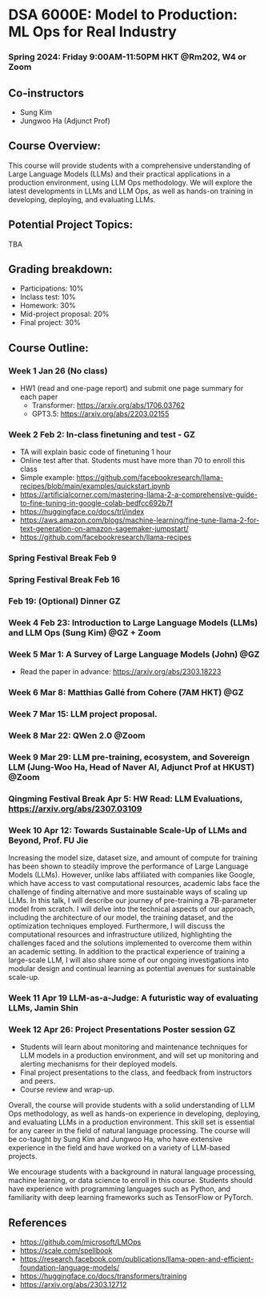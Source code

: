 # DSA 6000E: Model to Production: ML Ops for Real Industry
### Spring 2024: Friday 9:00AM-11:50PM HKT @Rm202, W4 or Zoom

## Co-instructors
* Sung Kim
* Jungwoo Ha (Adjunct Prof)

## Course Overview:
This course will provide students with a comprehensive understanding of Large Language Models (LLMs) and their practical applications in a production environment, using LLM Ops methodology. We will explore the latest developments in LLMs and LLM Ops, as well as hands-on training in developing, deploying, and evaluating LLMs.

## Potential Project Topics:
TBA

## Grading breakdown:

* Participations: 10%
* Inclass test: 10%
* Homework: 30%
* Mid-project proposal: 20%
* Final project: 30%

## Course Outline:

### Week 1 Jan 26 (No class)
- HW1 (read and one-page report) and submit one page summary for each paper
  *  Transformer: https://arxiv.org/abs/1706.03762
  *  GPT3.5: https://arxiv.org/abs/2203.02155

### Week 2 Feb 2: In-class finetuning and test - GZ
- TA will explain basic code of finetuning 1 hour
- Online test after that. Students must have more than 70 to enroll this class
- Simple example: https://github.com/facebookresearch/llama-recipes/blob/main/examples/quickstart.ipynb
- https://artificialcorner.com/mastering-llama-2-a-comprehensive-guide-to-fine-tuning-in-google-colab-bedfcc692b7f
- https://huggingface.co/docs/trl/index
- https://aws.amazon.com/blogs/machine-learning/fine-tune-llama-2-for-text-generation-on-amazon-sagemaker-jumpstart/
- https://github.com/facebookresearch/llama-recipes

### Spring Festival Break Feb 9

### Spring Festival Break Feb 16

### Feb 19: (Optional) Dinner  GZ 

### Week 4 Feb 23: Introduction to Large Language Models (LLMs) and LLM Ops (Sung Kim) @GZ + Zoom

### Week 5 Mar 1: A Survey of Large Language Models (John) @GZ
 - Read the paper in advance: https://arxiv.org/abs/2303.18223 

### Week 6 Mar 8: Matthias Gallé from Cohere (7AM HKT) @GZ

### Week 7 Mar 15: LLM project proposal. 

### Week 8 Mar 22: QWen 2.0 @Zoom

### Week 9 Mar 29: LLM pre-training, ecosystem, and Sovereign LLM (Jung-Woo Ha, Head of Naver AI, Adjunct Prof at HKUST) @Zoom

### Qingming Festival Break Apr 5: HW Read: LLM Evaluations, https://arxiv.org/abs/2307.03109

### Week 10 Apr 12: Towards Sustainable Scale-Up of LLMs and Beyond, Prof. FU Jie
Increasing the model size, dataset size, and amount of compute for training has been shown to steadily improve the performance of Large Language Models (LLMs). However, unlike labs affiliated with companies like Google, which have access to vast computational resources, academic labs face the challenge of finding alternative and more sustainable ways of scaling up LLMs. In this talk, I will describe our journey of pre-training a 7B-parameter model from scratch. I will delve into the technical aspects of our approach, including the architecture of our model, the training dataset, and the optimization techniques employed. Furthermore, I will discuss the computational resources and infrastructure utilized, highlighting the challenges faced and the solutions implemented to overcome them within an academic setting. In addition to the practical experience of training a large-scale LLM, I will also share some of our ongoing investigations into modular design and continual learning as potential avenues for sustainable scale-up.
  

  
### Week 11 Apr 19 LLM-as-a-Judge: A futuristic way of evaluating LLMs, Jamin Shin 

### Week 12 Apr 26: Project Presentations Poster session GZ
- Students will learn about monitoring and maintenance techniques for LLM models in a production environment, and will set up monitoring and alerting mechanisms for their deployed models.
- Final project presentations to the class, and feedback from instructors and peers.
- Course review and wrap-up.

Overall, the course will provide students with a solid understanding of LLM Ops methodology, as well as hands-on experience in developing, deploying, and evaluating LLMs in a production environment. This skill set is essential for any career in the field of natural language processing. The course will be co-taught by Sung Kim and Jungwoo Ha, who have extensive experience in the field and have worked on a variety of LLM-based projects.

We encourage students with a background in natural language processing, machine learning, or data science to enroll in this course. Students should have experience with programming languages such as Python, and familiarity with deep learning frameworks such as TensorFlow or PyTorch.



## References
* https://github.com/microsoft/LMOps
* https://scale.com/spellbook
* https://research.facebook.com/publications/llama-open-and-efficient-foundation-language-models/
* https://huggingface.co/docs/transformers/training
* https://arxiv.org/abs/2303.12712

